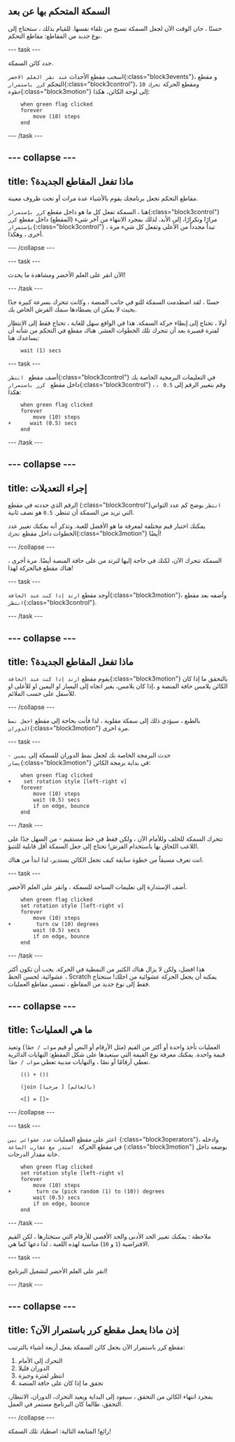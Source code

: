 ## السمكة المتحكم بها عن بعد

حسنًا ، حان الوقت الآن لجعل السمكة تسبح من تلقاء نفسها. للقيام بذلك ، ستحتاج إلى نوع جديد من المقاطع: مقاطع التحكم.

--- task ---

حدد كائن السمكة.

اسحب مقطع الأحداث `عند نقر العلم الاخضر`{:class="block3events"}، و مقطع التحكم `كرر باستمرار`{:class="block3control"}، ومقطع الحركة `تحرك 10 خطوة`{:class="block3motion"} إلى لوحة الكائن، هكذا:

```blocks3
    when green flag clicked
    forever
        move (10) steps
    end
```

--- /task ---

--- collapse ---
---
title: ماذا تفعل المقاطع الجديدة؟
---

مقاطع التحكم تجعل برنامجك يقوم بالأشياء عدة مرات أو تحت ظروف معينة.

هنا ، السمكة تفعل كل ما هو داخل مقطع ` كرر بإستمرار `{:class="block3control"} مرارًا وتكرارًا، إلى الأبد. لذلك بمجرد الانتهاء من آخر شيء (المقطع) داخل مقطع ` كرر بإستمرار `{:class="block3control"} ، تبدأ مجدداً من الأعلى وتفعل كل شيء مرة أخرى ، وهكذا.

--- /collapse ---

--- task ---

الآن انقر على العلم الأخضر ومشاهدة ما يحدث!

--- /task ---

حسنًا ، لقد اصطدمت السمكة للتو في جانب المنصة ، وكانت تتحرك بسرعة كبيرة جدًا بحيث لا يمكن ان يصطادها سمك القرش الخاص بك.

أولا ، تحتاج إلى إبطاء حركة السمكة. هذا في الواقع سهل للغاية ، تحتاج فقط إلى الانتظار لفترة قصيرة بعد أن تتحرك تلك الخطوات العشر. هناك مقطع في التحكم من شأنه أن يساعدك هنا:

```blocks3
    wait (1) secs
```

--- task ---

أضف مقطع ` انتظر`{:class="block3control"} في التعليمات البرمجية الخاصة بك داخل مقطع `
كرر باستمرار`{:class="block3control"} ، وقم بتغيير الرقم إلى `0.5 ` ، هكذا:

```blocks3
    when green flag clicked
    forever
        move (10) steps
+      wait (0.5) secs
    end
```

--- /task ---

--- collapse ---
---
title: إجراء التعديلات
---

الرقم الذي حددته في مقطع {:class="block3control"}`انتظر` يوضح  كم عدد  الثواني  التي تريد من السمكة أن تنتظر. ` 0.5 ` هو نصف ثانية.

يمكنك اختبار قيم مختلفة لمعرفة ما هو الأفضل للعبة. وتذكر أنه يمكنك تغيير عدد الخطوات داخل مقطع `تحرك`{:class="block3motion"} أيضًا!

--- /collapse ---

السمكة تتحرك الآن، لكنك في حاجة إليها لترتد من على حافة المنصة أيضًا. مرة أخرى ، هناك مقطع فيالحركة لهذا!

--- task ---

أوجد مقطع `ارتد إذا كنت عند الحافة`{:class="block3motion"}، وأضفه بعد مقطع `انتظر`{:class="block3control"}.

--- /task ---

--- collapse ---
---
title: ماذا تفعل المقاطع الجديدة؟
---

يقوم مقطع `ارتد إذا كنت عند الحافة`{:class="block3motion"} بالتحقق ما إذا كان الكائن يلامس حافة المنصة و ،إذا كان يلامس، يغير اتجاه إلى اليسار او اليمين او للأعلى او للأسفل على حسب الملائم.

--- /collapse ---

بالطبع ، سيؤدي ذلك إلى سمكة مقلوبة ، لذا فأنت بحاجة إلى مقطع `اجعل نمط الدوران`{:class="block3motion"} مرة اخرى.

--- task ---

حدث البرمجة الخاصة بك لجعل نمط الدوران للسمكة إلى `يمين - يسار`{:class="block3motion"} في بداية برمجة الكائن:

```blocks3
    when green flag clicked
+    set rotation style [left-right v]
    forever
        move (10) steps
        wait (0.5) secs
        if on edge, bounce
    end
```

--- /task ---

تتحرك السمكة للخلف وللأمام الآن ، ولكن فقط في خط مستقيم - من السهل جدًا على اللاعب اللحاق بها باستخدام القرش! تحتاج إلى جعل السمكة أقل قابلية للتنبؤ.

انت تعرف مسبقاً من خطوة سابقة كيف تجعل الكائن يستدير، لذا ابدأ من هناك.

--- task ---

أضف الإستدارة إلى تعليمات السباحة للسمكة ، وانقر على العلم الأخضر.

```blocks3
    when green flag clicked
    set rotation style [left-right v]
    forever
        move (10) steps
+        turn cw (10) degrees
        wait (0.5) secs
        if on edge, bounce
    end
```

--- /task ---

هذا افضل، ولكن لا يزال هناك الكثير من النمطية في الحركة. يجب أن تكون أكثر عشوائية. لحسن الحظ ، Scratch يمكنه أن يجعل الحركة عشوائية من اجلك! ستحتاج فقط إلى نوع جديد من المقاطع ، تسمى مقاطع العمليات.

--- collapse ---
---
title: ما هي العمليات؟
---
العمليات تأخذ واحدة أو أكثر من القيم (مثل الأرقام أو النص أو قيم ` صواب / خطأ `) وتعيد قيمة واحدة. يمكنك معرفة نوع القيمة التي ستعيدها على شكل المقطع: النهايات الدائرية تعطي أرقامًا أو نصًا ، والنهايات مدببة تعطي ` صواب / خطأ `.

```blocks3
    (() + ())

    (join [مرحبا ] [بالعالم)

    <[] = []>
```

--- /collapse ---

--- task ---

اعثر على مقطع العمليات `عدد عشوائي بين `{:class="block3operators"}، وادخله في مقطع الحركة ` استدر مع عقارب الساعة` {:class="block3motion"} بوضعه داخل خانة مقدار الدرجات.

```blocks3
    when green flag clicked
    set rotation style [left-right v]
    forever 
        move (10) steps
+        turn cw (pick random (1) to (10)) degrees
        wait (0.5) secs
        if on edge, bounce
    end
```

--- /task ---

 ملاحظة : يمكنك تغيير الحد الأدنى والحد الأقصى للأرقام التي ستختارها ، لكن القيم الافتراضية (` 1 ` و ` 10 `) مناسبة لهذه اللعبة ، لذا دعها كما هي.

--- task ---

انقر على العلم الأخضر لتشغيل البرنامج!

--- /task ---

--- collapse ---
---
title: إذن ماذا يعمل مقطع كرر باستمرار الآن؟
---

مقطع كرر باستمرار الآن يجعل كائن السمكة يفعل أربعة أشياء بالترتيب:

1. التحرك إلى الأمام
2. الدوران قليلا
3. انتظر لفترة وجيزة
4. تحقق ما إذا كان على حافة المنصة

بمجرد انتهاء الكائن من التحقق ، سيعود إلى البداية ويعيد التحرك، الدوران، الانتظار، التحقق، طالما كان البرنامج مستمر في العمل.

--- /collapse ---

رائع! المتابعة التالية: اصطياد تلك السمكة!